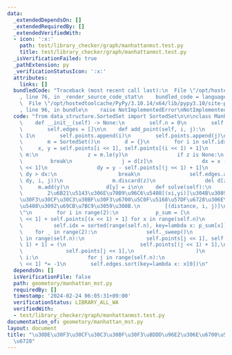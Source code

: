 ```yaml
---
data:
  _extendedDependsOn: []
  _extendedRequiredBy: []
  _extendedVerifiedWith:
  - icon: ':x:'
    path: test/library_checker/graph/manhattanmst.test.py
    title: test/library_checker/graph/manhattanmst.test.py
  _isVerificationFailed: true
  _pathExtension: py
  _verificationStatusIcon: ':x:'
  attributes:
    links: []
  bundledCode: "Traceback (most recent call last):\n  File \"/opt/hostedtoolcache/PyPy/3.10.14/x64/lib/pypy3.10/site-packages/onlinejudge_verify/documentation/build.py\"\
    , line 76, in _render_source_code_stat\n    bundled_code = language.bundle(\n\
    \  File \"/opt/hostedtoolcache/PyPy/3.10.14/x64/lib/pypy3.10/site-packages/onlinejudge_verify/languages/python.py\"\
    , line 96, in bundle\n    raise NotImplementedError\nNotImplementedError\n"
  code: "from data_structure.SortedSet import SortedSet\n\n\nclass ManhattanMST:\n\
    \    def __init__(self) -> None:\n        self.n = 0\n        self.points = []\n\
    \        self.edges = []\n\n    def add_point(self, i, j):\n        self.n +=\
    \ 1\n        self.points.append(i)\n        self.points.append(j)\n\n    def _sweep(self):\n\
    \        m = SortedSet()\n        d = {}\n        for i in self.idx:\n       \
    \     x, y = self.points[i << 1], self.points[(i << 1) + 1]\n            while\
    \ m:\n                z = m.le(y)\n                if z is None:\n           \
    \         break\n                j = d[z]\n                dx = x - self.points[j\
    \ << 1]\n                dy = y - self.points[(j << 1) + 1]\n                if\
    \ dy > dx:\n                    break\n                self.edges.append((dx +\
    \ dy, i, j))\n                m.discard(z)\n                del d[z]\n       \
    \     m.add(y)\n            d[y] = i\n\n    def solve(self):\n        \"\"\"\n\
    \        2\u6B21\u5143\u306E\u70B9\u96C6\u5408[(xi,yi)]\u304B\u3089\u3001\u30DE\
    \u30F3\u30CF\u30C3\u30BF\u30F3\u6700\u5C0F\u5168\u57DF\u6728\u306E\u8FBA\u96C6\
    \u5408\u3092\u69CB\u7BC9\u3059\u308B.\n        [(distance, i, j)]\n        \"\"\
    \"\n        for i in range(2):\n            p_sum = [\n                self.points[x\
    \ << 1] + self.points[(x << 1) + 1] for x in range(self.n)\n            ]\n  \
    \          self.idx = sorted(range(self.n), key=lambda x: p_sum[x])\n        \
    \    for _ in range(2):\n                self._sweep()\n                for j\
    \ in range(self.n):\n                    self.points[j << 1], self.points[(j <<\
    \ 1) + 1] = (\n                        self.points[(j << 1) + 1],\n          \
    \              self.points[j << 1],\n                    )\n            if not\
    \ i:\n                for j in range(self.n):\n                    self.points[j\
    \ << 1] *= -1\n        self.edges.sort(key=lambda x: x[0])\n"
  dependsOn: []
  isVerificationFile: false
  path: geometory/manhattan_mst.py
  requiredBy: []
  timestamp: '2024-02-24 06:05:31+09:00'
  verificationStatus: LIBRARY_ALL_WA
  verifiedWith:
  - test/library_checker/graph/manhattanmst.test.py
documentation_of: geometory/manhattan_mst.py
layout: document
title: "\u30DE\u30F3\u30CF\u30C3\u30BF\u30F3\u8DDD\u96E2\u306E\u6700\u5C0F\u5168\u57DF\
  \u6728"
---
```

